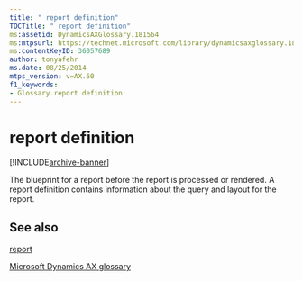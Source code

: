 ```yaml
---
title: " report definition"
TOCTitle: " report definition"
ms:assetid: DynamicsAXGlossary.181564
ms:mtpsurl: https://technet.microsoft.com/library/dynamicsaxglossary.181564(v=AX.60)
ms:contentKeyID: 36057689
author: tonyafehr
ms.date: 08/25/2014
mtps_version: v=AX.60
f1_keywords:
- Glossary.report definition
---
```


# report definition


[!INCLUDE[archive-banner](includes/archive-banner.md)]

The blueprint for a report before the report is processed or rendered. A report definition contains information about the query and layout for the report.

## See also

[report](report.md)

[Microsoft Dynamics AX glossary](glossary/microsoft-dynamics-ax-glossary.md)

  


